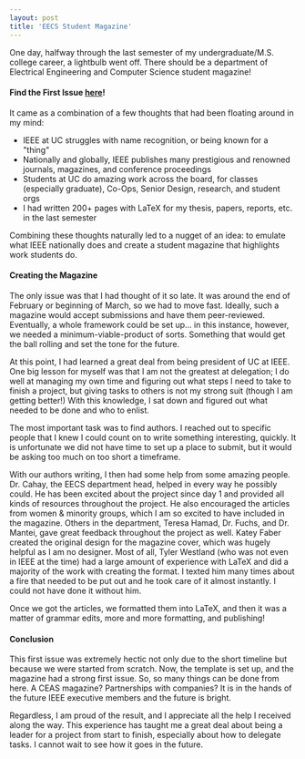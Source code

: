 ```yaml
---
layout: post
title: 'EECS Student Magazine'
---
```


One day, halfway through the last semester of my undergraduate/M.S. college career, a lightbulb went off. There should be a department of Electrical Engineering and Computer Science student magazine!

#### Find the First Issue [here](https://santacml.github.io/assets/April_Issue_IEEE_final.pdf)!

It came as a combination of a few thoughts that had been floating around in my mind:

* IEEE at UC struggles with name recognition, or being known for a "thing"
* Nationally and globally, IEEE publishes many prestigious and renowned journals, magazines, and conference proceedings
* Students at UC do amazing work across the board, for classes (especially graduate), Co-Ops, Senior Design, research, and student orgs
* I had written 200+ pages with LaTeX for my thesis, papers, reports, etc. in the last semester

Combining these thoughts naturally led to a nugget of an idea: to emulate what IEEE nationally does and create a student magazine that highlights work students do.

#### Creating the Magazine

The only issue was that I had thought of it so late. It was around the end of February or beginning of March, so we had to move fast. Ideally, such a magazine would accept submissions and have them peer-reviewed. Eventually, a whole framework could be set up... in this instance, however, we needed a minimum-viable-product of sorts. Something that would get the ball rolling and set the tone for the future.

At this point, I had learned a great deal from being president of UC at IEEE. One big lesson for myself was that I am not the greatest at delegation; I do well at managing my own time and figuring out what steps I need to take to finish a project, but giving tasks to others is not my strong suit (though I am getting better!) With this knowledge, I sat down and figured out what needed to be done and who to enlist. 

The most important task was to find authors. I reached out to specific people that I knew I could count on to write something interesting, quickly. It is unfortunate we did not have time to set up a place to submit, but it would be asking too much on too short a timeframe. 

With our authors writing, I then had some help from some amazing people. Dr. Cahay, the EECS department head, helped in every way he possibly could. He has been excited about the project since day 1 and provided all kinds of resources throughout the project. He also encouraged the articles from women & minority groups, which I am so excited to have included in the magazine. Others in the department, Teresa Hamad, Dr. Fuchs, and Dr. Mantei, gave great feedback throughout the project as well. Katey Faber created the original design for the magazine cover, which was hugely helpful as I am no designer. Most of all, Tyler Westland (who was not even in IEEE at the time) had a large amount of experience with LaTeX and did a majority of the work with creating the format. I texted him many times about a fire that needed to be put out and he took care of it almost instantly. I could not have done it without him. 

Once we got the articles, we formatted them into LaTeX, and then it was a matter of grammar edits, more and more formatting, and publishing!

#### Conclusion

This first issue was extremely hectic not only due to the short timeline but because we were started from scratch. Now, the template is set up, and the magazine had a strong first issue. So, so many things can be done from here. A CEAS magazine? Partnerships with companies? It is in the hands of the future IEEE executive members and the future is bright. 

Regardless, I am proud of the result, and I appreciate all the help I received along the way. This experience has taught me a great deal about being a leader for a project from start to finish, especially about how to delegate tasks. I cannot wait to see how it goes in the future.